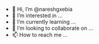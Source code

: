 - 👋 Hi, I’m @nareshgxebia
- 👀 I’m interested in ...
- 🌱 I’m currently learning ...
- 💞️ I’m looking to collaborate on ...
- 📫 How to reach me ...

<!---
nareshgxebia/nareshgxebia is a ✨ special ✨ repository because its `README.md` (this file) appears on your GitHub profile.
You can click the Preview link to take a look at your changes.
--->
